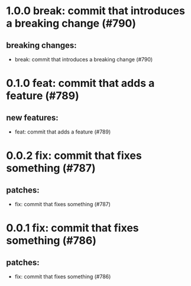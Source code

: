 # 1.0.0 break: commit that introduces a breaking change (#790)

## breaking changes:
* break: commit that introduces a breaking change (#790)

# 0.1.0 feat: commit that adds a feature (#789)

## new features:
* feat: commit that adds a feature (#789)

# 0.0.2 fix: commit that fixes something (#787)

## patches:
* fix: commit that fixes something (#787)

# 0.0.1 fix: commit that fixes something (#786)

## patches:
* fix: commit that fixes something (#786)


